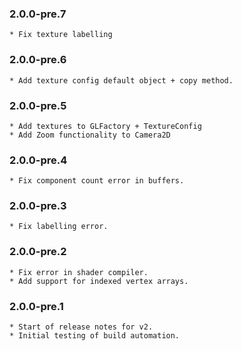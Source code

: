 ### 2.0.0-pre.7
    * Fix texture labelling

### 2.0.0-pre.6
    * Add texture config default object + copy method.

### 2.0.0-pre.5
    * Add textures to GLFactory + TextureConfig
    * Add Zoom functionality to Camera2D


### 2.0.0-pre.4
    * Fix component count error in buffers.

### 2.0.0-pre.3
    * Fix labelling error.

### 2.0.0-pre.2
    * Fix error in shader compiler.
    * Add support for indexed vertex arrays.


### 2.0.0-pre.1
    * Start of release notes for v2.
    * Initial testing of build automation.
